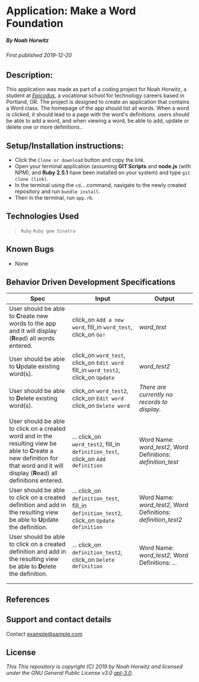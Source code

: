 # Application: **Make a Word Foundation**

##### By Noah Horwitz

###### _First published 2019-12-20_

## Description:
This application was made as part of a coding project for Noah Horwitz, a student at _[Epicodus](http://www.epicodus.com)_, a vocational school for technology careers based in Portland, OR. The project is designed to create an application that contains a Word class. The homepage of the app should list all words. When a word is clicked, it should lead to a page with the word's definitions. users should be able to add a word, and when viewing a word, be able to add, update or delete one or more definitions..


## Setup/Installation instructions:
* Click the `Clone or download` button and copy the link.
* Open your terminal application (assuming **GIT Scripts** and **node.js** (with NPM), and **Ruby 2.5.1** have been installed on your system) and type `git clone (link)`.
* In the terminal using the `cd`... command, navigate to the newly created repository and run `bundle install`.
* Then in the terminal, run `app.rb`.


## Technologies Used
> `Ruby`
> `Ruby gem Sinatra`

## Known Bugs
* None

## Behavior Driven Development Specifications

|Spec|Input|Output|
|-|-|-|
|User should be able to **C**reate new words to the app and it will display (**R**ead) all words entered.|click_on `Add a new word`, fill_in `word_test`, click_on `Go!`|_word_test_|
|User should be able to **U**pdate existing word(s).|click_on `word_test`, click_on `Edit word` fill_in `word_test2`, click_on `Update`| _word_test2_|
|User should be able to **D**elete existing word(s).|click_on `word_test2`, click_on `Edit word` click_on `Delete word`| _There are currently no records to display._|
|||
|User should be able to click on a created word and in the resulting view be able to **C**reate a new definition for that word and it will display (**R**ead) all definitions entered.|... click_on `word_test2`, fill_in `definition_test`, click_on `Add definition` |Word Name: _word_test2_, Word Definitions: _definition_test_|
|User should be able to click on a created definition and add in the resulting view be able to **U**pdate the definition.|... click_on `definition_test`, fill_in `definition_test2`, click_on `Update definition` |Word Name: _word_test2_, Word Definitions: _definition_test2_|
|User should be able to click on a created definition and add in the resulting view be able to **D**elete the definition.|... click_on `definition_test2`, click_on `Delete definition` |Word Name: _word_test2_, Word Definitions: _..._|
||||
||||

## References

## Support and contact details
Contact [example@sample.com](mailto:example@sample.com)

## License
_This This repository is copyright (C) 2019 by Noah Horwitz and licensed under the GNU General Public License v3.0 [gpl-3.0](https://www.gnu.org/licenses/gpl-3.0.en.html)_.
